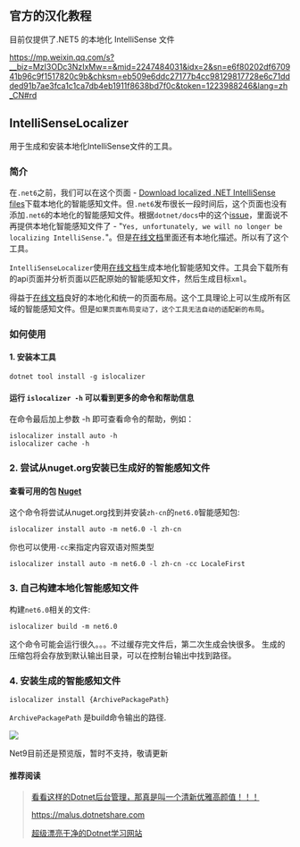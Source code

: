 
## 官方的汉化教程

目前仅提供了.NET5 的本地化 IntelliSense 文件

<https://mp.weixin.qq.com/s?__biz=MzI3ODc3NzIxMw==&mid=2247484031&idx=2&sn=e6f80202df670941b96c9f1517820c9b&chksm=eb509e6ddc27177b4cc98129817728e6c71ddded91b7ae3fca1c1ca7db4eb1911f8638bd7f0c&token=1223988246&lang=zh_CN#rd>

## IntelliSenseLocalizer

用于生成和安装本地化IntelliSense文件的工具。

### 简介

在`.net6`之前，我们可以在这个页面 - [Download localized .NET IntelliSense files](https://dotnet.microsoft.com/en-us/download/intellisense)下载本地化的智能感知文件。但`.net6`发布很长一段时间后，这个页面也没有添加`.net6`的本地化的智能感知文件。根据`dotnet/docs`中的这个[issue](https://github.com/dotnet/docs/issues/27283)，里面说不再提供本地化智能感知文件了 - "`Yes, unfortunately, we will no longer be localizing IntelliSense.`"。但是[在线文档](https://docs.microsoft.com)里面还有本地化描述。所以有了这个工具。

`IntelliSenseLocalizer`使用[在线文档](https://docs.microsoft.com)生成本地化智能感知文件。工具会下载所有的api页面并分析页面以匹配原始的智能感知文件，然后生成目标`xml`。

得益于[在线文档](https://docs.microsoft.com)良好的本地化和统一的页面布局。这个工具理论上可以生成所有区域的智能感知文件。但是`如果页面布局变动了，这个工具无法自动的适配新的布局`。

### 如何使用

#### 1. 安装本工具

```shell
dotnet tool install -g islocalizer
```

#### 运行 `islocalizer -h` 可以看到更多的命令和帮助信息

在命令最后加上参数 -h 即可查看命令的帮助，例如：

```shell
islocalizer install auto -h
islocalizer cache -h
```

### 2. 尝试从nuget.org安装已生成好的智能感知文件

#### 查看可用的包 [Nuget](https://www.nuget.org/packages/IntelliSenseLocalizer.LanguagePack)

这个命令将尝试从nuget.org找到并安装`zh-cn`的`net6.0`智能感知包:

```shell
islocalizer install auto -m net6.0 -l zh-cn
```

你也可以使用`-cc`来指定内容双语对照类型

```shell
islocalizer install auto -m net6.0 -l zh-cn -cc LocaleFirst
```

### 3. 自己构建本地化智能感知文件

构建`net6.0`相关的文件:

```shell
islocalizer build -m net6.0
```

这个命令可能会运行很久。。。不过缓存完文件后，第二次生成会快很多。
生成的压缩包将会存放到默认输出目录，可以在控制台输出中找到路径。

### 4. 安装生成的智能感知文件

```shell
islocalizer install {ArchivePackagePath}
```

`ArchivePackagePath` 是build命令输出的路径.

![](https://img2024.cnblogs.com/blog/1920368/202407/1920368-20240708111509529-1421251667.png)

Net9目前还是预览版，暂时不支持，敬请更新

#### 推荐阅读

> [看看这样的Dotnet后台管理，那真是叫一个清新优雅高颜值！！！](https://mp.weixin.qq.com/s/XBwMUMWnakmLrTjQzz7xWg)
>
> <https://malus.dotnetshare.com>
>
> [超级漂亮干净的Dotnet学习网站](https://mp.weixin.qq.com/s/SjDB0522JGer4zI4WVJ1sw)
